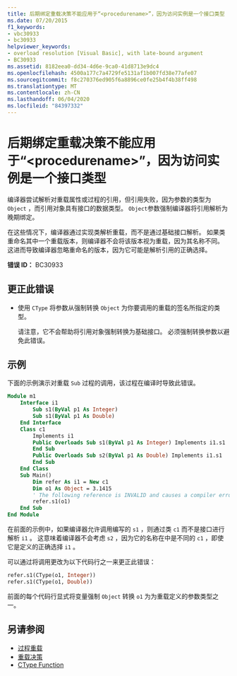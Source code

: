 ```yaml
---
title: 后期绑定重载决策不能应用于“<procedurename>”，因为访问实例是一个接口类型
ms.date: 07/20/2015
f1_keywords:
- vbc30933
- bc30933
helpviewer_keywords:
- overload resolution [Visual Basic], with late-bound argument
- BC30933
ms.assetid: 8182eea0-dd34-4d6e-9ca0-41d8713e9dc4
ms.openlocfilehash: 4500a177c7a4729fe5131af1b007fd38e77afe07
ms.sourcegitcommit: f8c270376ed905f6a8896ce0fe25b4f4b38ff498
ms.translationtype: MT
ms.contentlocale: zh-CN
ms.lasthandoff: 06/04/2020
ms.locfileid: "84397332"
---
```

# <a name="latebound-overload-resolution-cannot-be-applied-to-procedurename-because-the-accessing-instance-is-an-interface-type"></a>后期绑定重载决策不能应用于“\<procedurename>”，因为访问实例是一个接口类型

编译器尝试解析对重载属性或过程的引用，但引用失败，因为参数的类型为 `Object` ，而引用对象具有接口的数据类型。 `Object`参数强制编译器将引用解析为晚期绑定。

在这些情况下，编译器通过实现类解析重载，而不是通过基础接口解析。 如果类重命名其中一个重载版本，则编译器不会将该版本视为重载，因为其名称不同。 这进而导致编译器忽略重命名的版本，因为它可能是解析引用的正确选择。

**错误 ID：** BC30933

## <a name="to-correct-this-error"></a>更正此错误

- 使用 `CType` 将参数从强制转换 `Object` 为你要调用的重载的签名所指定的类型。

  请注意，它不会帮助将引用对象强制转换为基础接口。 必须强制转换参数以避免此错误。

## <a name="example"></a>示例

下面的示例演示对重载 `Sub` 过程的调用，该过程在编译时导致此错误。

```vb
Module m1
    Interface i1
        Sub s1(ByVal p1 As Integer)
        Sub s1(ByVal p1 As Double)
    End Interface
    Class c1
        Implements i1
        Public Overloads Sub s1(ByVal p1 As Integer) Implements i1.s1
        End Sub
        Public Overloads Sub s2(ByVal p1 As Double) Implements i1.s1
        End Sub
    End Class
    Sub Main()
        Dim refer As i1 = New c1
        Dim o1 As Object = 3.1415
        ' The following reference is INVALID and causes a compiler error.
        refer.s1(o1)
    End Sub
End Module
```

在前面的示例中，如果编译器允许调用编写的 `s1` ，则通过类 `c1` 而不是接口进行解析 `i1` 。 这意味着编译器不会考虑 `s2` ，因为它的名称在中是不同的 `c1` ，即使它是定义的正确选择 `i1` 。

可以通过将调用更改为以下代码行之一来更正此错误：

```vb
refer.s1(CType(o1, Integer))
refer.s1(CType(o1, Double))
```

前面的每个代码行显式将变量强制 `Object` 转换 `o1` 为为重载定义的参数类型之一。

## <a name="see-also"></a>另请参阅

- [过程重载](../../programming-guide/language-features/procedures/procedure-overloading.md)
- [重载决策](../../programming-guide/language-features/procedures/overload-resolution.md)
- [CType Function](../functions/ctype-function.md)
